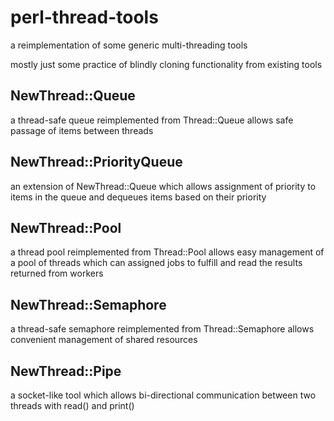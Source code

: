 # perl-thread-tools
a reimplementation of some generic multi-threading tools

mostly just some practice of blindly cloning functionality from existing tools

## NewThread::Queue
a thread-safe queue reimplemented from Thread::Queue
allows safe passage of items between threads

## NewThread::PriorityQueue
an extension of NewThread::Queue which allows assignment of priority to items in the queue and dequeues items based on their priority

## NewThread::Pool
a thread pool reimplemented from Thread::Pool
allows easy management of a pool of threads which can assigned jobs to fulfill and read the results returned from workers

## NewThread::Semaphore
a thread-safe semaphore reimplemented from Thread::Semaphore
allows convenient management of shared resources

## NewThread::Pipe
a socket-like tool which allows bi-directional communication between two threads with read() and print()
